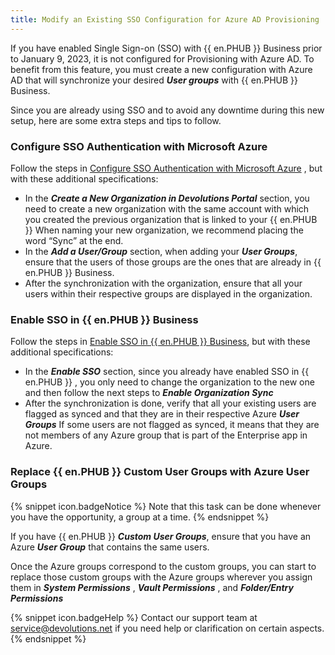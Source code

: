 ```yaml
---
title: Modify an Existing SSO Configuration for Azure AD Provisioning
---
```

If you have enabled Single Sign-on (SSO) with {{ en.PHUB }} Business prior to January 9, 2023, it is not configured for Provisioning with Azure AD. To benefit from this feature, you must create a new configuration with Azure AD that will synchronize your desired ***User groups*** with {{ en.PHUB }} Business.

Since you are already using SSO and to avoid any downtime during this new setup, here are some extra steps and tips to follow.

### Configure SSO Authentication with Microsoft Azure

Follow the steps in [Configure SSO Authentication with Microsoft Azure](https://helphub.devolutions.net/hub_connect_azuread_office365_authentification.html) , but with these additional specifications:

- In the ***Create a New Organization in Devolutions Portal*** section, you need to create a new organization with the same account with which you created the previous organization that is linked to your {{ en.PHUB }} When naming your new organization, we recommend placing the word “Sync” at the end.
- In the ***Add a User/Group*** section, when adding your ***User Groups***, ensure that the users of those groups are the ones that are already in {{ en.PHUB }} Business.
- After the synchronization with the organization, ensure that all your users within their respective groups are displayed in the organization.

### Enable SSO in {{ en.PHUB }} Business

Follow the steps in [Enable SSO in {{ en.PHUB }} Business](https://helphub.devolutions.net/hub_enable_sso_hub_business.html), but with these additional specifications:

- In the ***Enable SSO*** section, since you already have enabled SSO in {{ en.PHUB }} , you only need to change the organization to the new one and then follow the next steps to ***Enable Organization Sync***
- After the synchronization is done, verify that all your existing users are flagged as synced and that they are in their respective Azure ***User Groups*** If some users are not flagged as synced, it means that they are not members of any Azure group that is part of the Enterprise app in Azure.

### Replace {{ en.PHUB }} Custom User Groups with Azure User Groups

{% snippet icon.badgeNotice %}
Note that this task can be done whenever you have the opportunity, a group at a time.
{% endsnippet %}

If you have {{ en.PHUB }} ***Custom User Groups***, ensure that you have an Azure ***User Group*** that contains the same users.

Once the Azure groups correspond to the custom groups, you can start to replace those custom groups with the Azure groups wherever you assign them in ***System Permissions*** , ***Vault Permissions*** , and ***Folder/Entry Permissions***

{% snippet icon.badgeHelp %}
Contact our support team at [service@devolutions.net](mailto:service@devolutions.net) if you need help or clarification on certain aspects.
{% endsnippet %}
